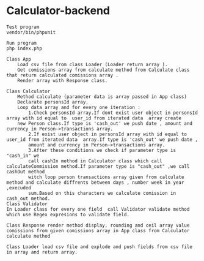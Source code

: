 # Calculator-backend

	Test program 
	vendor/bin/phpunit

	Run program
	php index.php

	Class App  
		Load csv file from class Loader (Loader return array ). 
		Get comissions array from calculate method from Calculate class that return calculated comissions array .
		Render array with Response class.

	Class Calculator 
		Method calculate (parameter data is array passed in App class)
		Declarate personsId array.
		Loop data array and for every one iteration :
			1.Check personsId array.If dont exist user object in personsId array with id equal to  user_id from iterated data  array create
		new Person class.If type is 'cash_out' we push date , amount and currency in Person->transactions array.
			2.If exist user object in personsId array with id equal to  user_id from iterated data  array.If type is 'cash_out' we push date , 
			amount and currency in Person->transactions array.
			3.After these conditions we check if parameter type is "cash_in" we
			call cashIn method in Calculator class which call calculateCommission method.If parameter type is "cash_out" ,we call cashOut method 
			witch loop person transactions array given from calculate method and calculate diffrents between days , number week in year ,execuded
			sum.Based on this characters we calculate comission in cash_out method.
	Class Validator 
    In Loader class for every one field  call Validator validate method which use Regex expresions to validate field.
	
	Class Response render method display, rounding and ceil array value comissions from given comissions array in App class from Calculator calculate method
	
	Class Loader load csv file and explode and push fields from csv file in array and return array.


